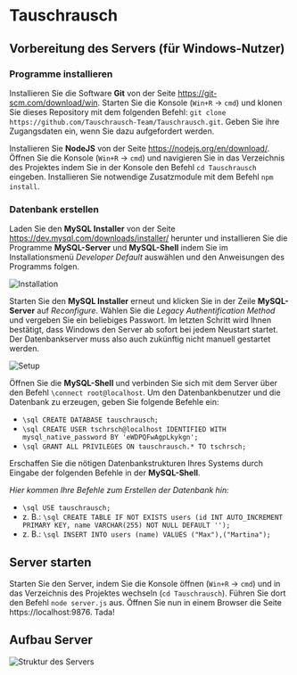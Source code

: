 # Tauschrausch

## Vorbereitung des Servers (für Windows-Nutzer)

### Programme installieren

Installieren Sie die Software **Git** von der Seite https://git-scm.com/download/win. Starten Sie die Konsole (`Win+R` -> `cmd`) und klonen Sie dieses Repository mit dem folgenden Befehl: `git clone https://github.com/Tauschrausch-Team/Tauschrausch.git`. Geben Sie ihre Zugangsdaten ein, wenn Sie dazu aufgefordert werden.

Installieren Sie **NodeJS** von der Seite https://nodejs.org/en/download/. Öffnen Sie die Konsole (`Win+R` -> `cmd`) und navigieren Sie in das Verzeichnis des Projektes indem Sie in der Konsole den Befehl `cd Tauschrausch` eingeben. Installieren Sie notwendige Zusatzmodule mit dem Befehl `npm install`.

### Datenbank erstellen

Laden Sie den **MySQL Installer** von der Seite https://dev.mysql.com/downloads/installer/ herunter und installieren Sie die Programme **MySQL-Server** und **MySQL-Shell** indem Sie im Installationsmenü *Developer Default* auswählen und den Anweisungen des Programms folgen.

![Installation](https://raw.githubusercontent.com/philipp-moeller/Tauschrausch/main/meta/db-install.png)

Starten Sie den **MySQL Installer** erneut und klicken Sie in der Zeile **MySQL-Server** auf *Reconfigure*. Wählen Sie die *Legacy Authentification Method* und vergeben Sie ein beliebiges Passwort. Im letzten Schritt wird Ihnen bestätigt, dass Windows den Server ab sofort bei jedem Neustart startet. Der Datenbankserver muss also auch zukünftig nicht manuell gestartet werden.

![Setup](https://raw.githubusercontent.com/philipp-moeller/Tauschrausch/main/meta/db-setup.png)

Öffnen Sie die **MySQL-Shell** und verbinden Sie sich mit dem Server über den Befehl `\connect root@localhost`. Um den Datenbankbenutzer und die Datenbank zu erzeugen, geben Sie folgende Befehle ein:

- `\sql CREATE DATABASE tauschrausch;`
- `\sql CREATE USER tschrsch@localhost IDENTIFIED WITH mysql_native_password BY 'eWDPQFwAgpLkykgn';`
- `\sql GRANT ALL PRIVILEGES ON tauschrausch.* TO tschrsch;`

Erschaffen Sie die nötigen Datenbankstrukturen Ihres Systems durch Eingabe der folgenden Befehle in der **MySQL-Shell**.

*Hier kommen Ihre Befehle zum Erstellen der Datenbank hin:*

- `\sql USE tauschrausch;`
- z. B.: `\sql CREATE TABLE IF NOT EXISTS users (id INT AUTO_INCREMENT PRIMARY KEY, name VARCHAR(255) NOT NULL DEFAULT '');`
- z. B.: `\sql INSERT INTO users (name) VALUES ("Max"),("Martina");`

## Server starten

Starten Sie den Server, indem Sie die Konsole öffnen (`Win+R` -> `cmd`) und in das Verzeichnis des Projektes wechseln (`cd Tauschrausch`). Führen Sie dort den Befehl `node server.js` aus. Öffnen Sie nun in einem Browser die Seite https://localhost:9876. Tada!

## Aufbau Server
![Struktur des Servers](https://raw.githubusercontent.com/philipp-moeller/Tauschrausch/main/meta/diagram.png)
